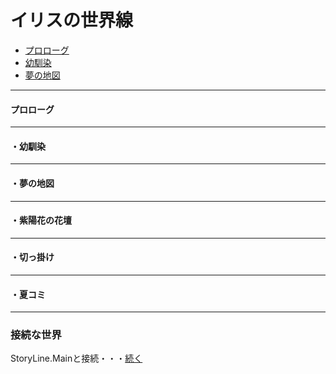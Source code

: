 # イリスの世界線
  
* [プロローグ](#プロローグ)
* [幼馴染](#幼馴染)
* [夢の地図](#夢の地図)
  
---
  
#### プロローグ

---

#### ・幼馴染

---

#### ・夢の地図

---

#### ・紫陽花の花壇

---

#### ・切っ掛け

---

#### ・夏コミ

---

### 接続な世界

StoryLine.Mainと接続・・・[続く](Readme.MD)  
  
  